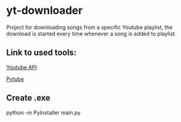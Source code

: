 # yt-downloader

Project for downloading songs from a specific Youtube playlist, the download is started every time whenever a song is added to playlist

## Link to used tools:

[Youtube API](https://developers.google.com/youtube/v3/docs?hl=en)

[Pytube](https://pytube.io/en/latest/index.html)

## Create .exe

python -m PyInstaller main.py
